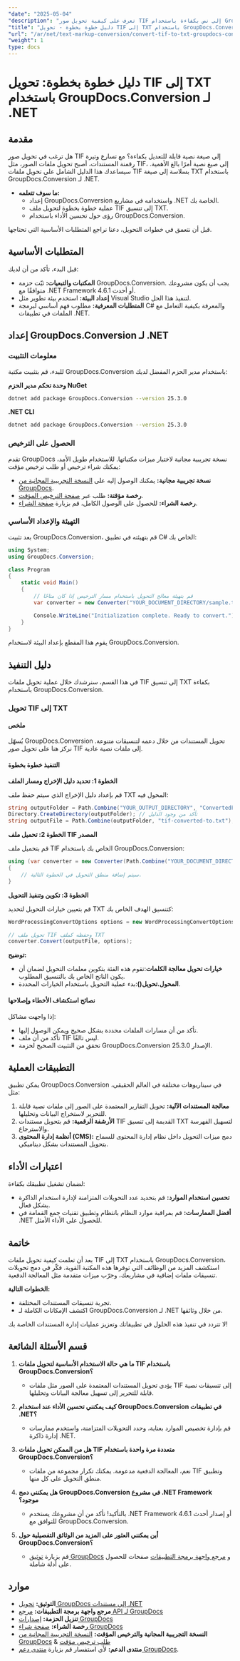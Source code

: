 ```yaml
---
"date": "2025-05-04"
"description": "تعرف على كيفية تحويل صور TIF إلى نص بكفاءة باستخدام GroupDocs.Conversion لـ .NET مع دليل المطور الشامل."
"title": "دليل خطوة بخطوة - تحويل TIF إلى TXT باستخدام GroupDocs.Conversion لـ .NET"
"url": "/ar/net/text-markup-conversion/convert-tif-to-txt-groupdocs-conversion-dotnet/"
"weight": 1
type: docs
---
```

# دليل خطوة بخطوة: تحويل TIF إلى TXT باستخدام GroupDocs.Conversion لـ .NET

## مقدمة

هل ترغب في تحويل صور TIF إلى صيغة نصية قابلة للتعديل بكفاءة؟ مع تسارع وتيرة رقمنة المستندات، أصبح تحويل ملفات الصور، مثل TIF، إلى صيغ نصية أمرًا بالغ الأهمية. سيساعدك هذا الدليل الشامل على تحويل ملفات TIF بسلاسة إلى صيغة TXT باستخدام GroupDocs.Conversion لـ .NET.

- **ما سوف تتعلمه:**
  - إعداد GroupDocs.Conversion واستخدامه في مشاريع .NET الخاصة بك.
  - عملية خطوة بخطوة لتحويل ملف TIF إلى تنسيق TXT.
  - رؤى حول تحسين الأداء باستخدام GroupDocs.Conversion.

قبل أن نتعمق في خطوات التحويل، دعنا نراجع المتطلبات الأساسية التي تحتاجها.

## المتطلبات الأساسية

قبل البدء، تأكد من أن لديك:
- **المكتبات والتبعيات:** ثبّت حزمة GroupDocs.Conversion. يجب أن يكون مشروعك متوافقًا مع .NET Framework 4.6.1 أو أحدث.
- **إعداد البيئة:** استخدم بيئة تطوير مثل Visual Studio لتنفيذ هذا الحل.
- **المتطلبات المعرفية:** مطلوب فهم أساسي لبرمجة C# والمعرفة بكيفية التعامل مع الملفات في تطبيقات .NET.

## إعداد GroupDocs.Conversion لـ .NET

### معلومات التثبيت

للبدء، قم بتثبيت مكتبة GroupDocs.Conversion باستخدام مدير الحزم المفضل لديك:

**وحدة تحكم مدير الحزم NuGet**
```bash
dotnet add package GroupDocs.Conversion --version 25.3.0
```

**.NET CLI**
```bash
dotnet add package GroupDocs.Conversion --version 25.3.0
```

### الحصول على الترخيص

تقدم GroupDocs نسخة تجريبية مجانية لاختبار ميزات مكتباتها. للاستخدام طويل الأمد، يمكنك شراء ترخيص أو طلب ترخيص مؤقت:
- **نسخة تجريبية مجانية:** يمكنك الوصول إليه على [النسخة التجريبية المجانية من GroupDocs](https://releases.groupdocs.com/conversion/net/).
- **رخصة مؤقتة:** طلب عبر [صفحة الترخيص المؤقت](https://purchase.groupdocs.com/temporary-license/).
- **رخصة الشراء:** للحصول على الوصول الكامل، قم بزيارة [صفحة الشراء](https://purchase.groupdocs.com/buy).

### التهيئة والإعداد الأساسي

بعد تثبيت GroupDocs.Conversion، قم بتهيئته في تطبيق C# الخاص بك:

```csharp
using System;
using GroupDocs.Conversion;

class Program
{
    static void Main()
    {
        // قم بتهيئة معالج التحويل باستخدام مسار الترخيص إذا كان متاحًا
        var converter = new Converter("YOUR_DOCUMENT_DIRECTORY/sample.tif");

        Console.WriteLine("Initialization complete. Ready to convert.");
    }
}
```

يقوم هذا المقطع بإعداد البيئة لاستخدام GroupDocs.Conversion.

## دليل التنفيذ

في هذا القسم، سنرشدك خلال عملية تحويل ملفات TIF إلى تنسيق TXT بكفاءة باستخدام GroupDocs.Conversion.

### تحويل TIF إلى TXT

#### ملخص
يُسهّل GroupDocs.Conversion تحويل المستندات من خلال دعمه لتنسيقات متنوعة. نركز هنا على تحويل صور TIF إلى ملفات نصية عادية.

#### التنفيذ خطوة بخطوة

**الخطوة 1: تحديد دليل الإخراج ومسار الملف**

قم بإعداد دليل الإخراج الذي سيتم حفظ ملف TXT المحول فيه:

```csharp
string outputFolder = Path.Combine("YOUR_OUTPUT_DIRECTORY", "ConvertedFiles");
Directory.CreateDirectory(outputFolder); // تأكد من وجود الدليل
string outputFile = Path.Combine(outputFolder, "tif-converted-to.txt");
```

**الخطوة 2: تحميل ملف TIF المصدر**

قم بتحميل ملف TIF الخاص بك باستخدام GroupDocs.Conversion:

```csharp
using (var converter = new Converter(Path.Combine("YOUR_DOCUMENT_DIRECTORY", "sample.tif")))
{
    // سيتم إضافة منطق التحويل في الخطوة التالية.
}
```

**الخطوة 3: تكوين وتنفيذ التحويل**

قم بتعيين خيارات التحويل لتحديد TXT كتنسيق الهدف الخاص بك:

```csharp
WordProcessingConvertOptions options = new WordProcessingConvertOptions { Format = GroupDocs.Conversion.FileTypes.WordProcessingFileType.Txt };

// تحويل ملف TIF وحفظه كملف TXT
converter.Convert(outputFile, options);
```

**توضيح:**
- **خيارات تحويل معالجة الكلمات**:تقوم هذه الفئة بتكوين معلمات التحويل لضمان أن يكون الناتج الخاص بك بالتنسيق المطلوب.
- **المحول.تحويل()**:بدء عملية التحويل باستخدام الخيارات المحددة.

#### نصائح استكشاف الأخطاء وإصلاحها
إذا واجهت مشاكل:
- تأكد من أن مسارات الملفات محددة بشكل صحيح ويمكن الوصول إليها.
- تأكد من أن ملف TIF ليس تالفًا.
- تحقق من التثبيت الصحيح لحزمة GroupDocs.Conversion الإصدار 25.3.0.

## التطبيقات العملية

يمكن تطبيق GroupDocs.Conversion في سيناريوهات مختلفة في العالم الحقيقي، مثل:
1. **معالجة المستندات الآلية:** تحويل التقارير المعتمدة على الصور إلى ملفات نصية قابلة للتحرير لاستخراج البيانات وتحليلها.
2. **الأرشفة الرقمية:** قم بتحويل مستندات TIF القديمة إلى تنسيق TXT لتسهيل الفهرسة والاسترجاع.
3. **أنظمة إدارة المحتوى (CMS):** دمج ميزات التحويل داخل نظام إدارة المحتوى للسماح بتحويل المستندات بشكل ديناميكي.

## اعتبارات الأداء
لضمان تشغيل تطبيقك بكفاءة:
- **تحسين استخدام الموارد:** قم بتحديد عدد التحويلات المتزامنة لإدارة استخدام الذاكرة بشكل فعال.
- **أفضل الممارسات:** قم بمراقبة موارد النظام بانتظام وتطبيق تقنيات جمع القمامة في .NET للحصول على الأداء الأمثل.

## خاتمة

بعد أن تعلمت كيفية تحويل ملفات TIF إلى TXT باستخدام GroupDocs.Conversion، استكشف المزيد من الوظائف التي توفرها هذه المكتبة القوية. فكّر في دمج تحويلات تنسيقات ملفات إضافية في مشاريعك، وجرّب ميزات متقدمة مثل المعالجة الدفعية.

**الخطوات التالية:**
- تجربة تنسيقات المستندات المختلفة.
- اكتشف الإمكانات الكاملة لـ GroupDocs.Conversion لـ .NET من خلال وثائقها.

لا تتردد في تنفيذ هذه الحلول في تطبيقاتك وتعزيز عمليات إدارة المستندات الخاصة بك!

## قسم الأسئلة الشائعة

1. **ما هي حالة الاستخدام الأساسية لتحويل ملفات TIF باستخدام GroupDocs.Conversion؟**
   - يؤدي تحويل المستندات المعتمدة على الصور مثل ملفات TIF إلى تنسيقات نصية قابلة للتحرير إلى تسهيل معالجة البيانات وتحليلها.

2. **كيف يمكنني تحسين الأداء عند استخدام GroupDocs.Conversion في تطبيقات .NET؟**
   - قم بإدارة تخصيص الموارد بعناية، وحدد التحويلات المتزامنة، واستخدم ممارسات إدارة ذاكرة .NET.

3. **هل من الممكن تحويل ملفات TIF متعددة مرة واحدة باستخدام GroupDocs.Conversion؟**
   - نعم، المعالجة الدفعية مدعومة. يمكنك تكرار مجموعة من ملفات TIF وتطبيق منطق التحويل على كل منها.

4. **هل يمكنني دمج GroupDocs.Conversion في مشروع .NET Framework موجود؟**
   - بالتأكيد! تأكد من أن مشروعك يستخدم .NET Framework 4.6.1 أو إصدار أحدث للتوافق مع GroupDocs.Conversion.

5. **أين يمكنني العثور على المزيد من الوثائق التفصيلية حول GroupDocs.Conversion؟**
   - قم بزيارة [توثيق GroupDocs](https://docs.groupdocs.com/conversion/net/) و [مرجع واجهة برمجة التطبيقات](https://reference.groupdocs.com/conversion/net/) صفحات للحصول على أدلة شاملة.

## موارد
- **التوثيق:** [تحويل GroupDocs إلى مستندات .NET](https://docs.groupdocs.com/conversion/net/)
- **مرجع واجهة برمجة التطبيقات:** [مرجع API لـ GroupDocs](https://reference.groupdocs.com/conversion/net/)
- **تنزيل الحزمة:** [إصدارات GroupDocs](https://releases.groupdocs.com/conversion/net/)
- **رخصة الشراء:** [صفحة شراء GroupDocs](https://purchase.groupdocs.com/buy)
- **النسخة التجريبية المجانية والترخيص المؤقت:** [النسخة التجريبية المجانية من GroupDocs](https://releases.groupdocs.com/conversion/net/) & [طلب ترخيص مؤقت](https://purchase.groupdocs.com/temporary-license/)
- **منتدى الدعم:** لأي استفسار قم بزيارة [منتدى دعم GroupDocs](https://forum.groupdocs.com/c/conversion/10).